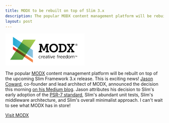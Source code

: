 ```yaml
---
title: MODX to be rebuilt on top of Slim 3.x
description: The popular MODX content management platform will be rebuilt on top of the Slim Framework.
layout: post
---
```


<img src="/assets/images/modx-logo.png" alt="MODX Logo" width="50%"/>

The popular [MODX](http://modx.com) content management platform will be rebuilt on top of the upcoming Slim Framework 3.x release. This is exciting news! [Jason Coward](https://twitter.com/drumshaman), co-founder and lead architect of MODX, announced the decision this morning [on his Medium blog](https://medium.com/@drumshaman/keeping-modx-relevant-part-two-15a37eab5b48). Jason attributes his decision to Slim's early adoption of the [PSR-7 standard](https://github.com/php-fig/fig-standards/blob/master/proposed/http-message.md), Slim's abundant unit tests, Slim's middleware architecture, and Slim's overall minimalist approach. I can't wait to see what MODX has in store!

[Visit MODX](http://modx.com)
